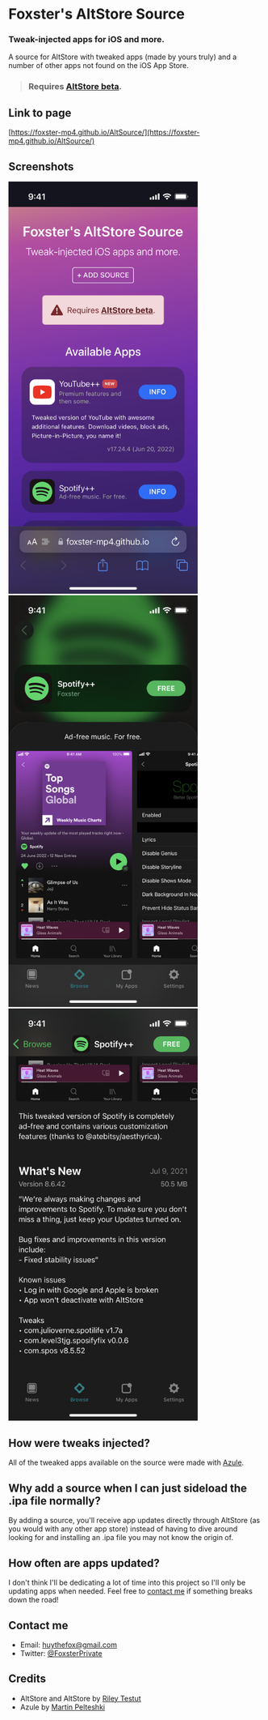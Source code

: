 # Foxster's AltStore Source
### Tweak-injected apps for iOS and more.
A source for AltStore with tweaked apps (made by yours truly) and a number of other apps not found on the iOS App Store.

> ### Requires [AltStore beta](https://faq.altstore.io/patreon/beta-features/).

## Link to page
[https://foxster-mp4.github.io/AltSource/](https://foxster-mp4.github.io/AltSource/)

## Screenshots
<img src="source-screenshots/IMG_1511.PNG" alt="screenshot1" width="375"/>
<img src="source-screenshots/IMG_1512.PNG" alt="screenshot2" width="375"/>
<img src="source-screenshots/IMG_1513.PNG" alt="screenshot3" width="375"/>

## How were tweaks injected?
All of the tweaked apps available on the source were made with [Azule](https://github.com/Al4ise/Azule).

## Why add a source when I can just sideload the .ipa file normally?
By adding a source, you'll receive app updates directly through AltStore (as you would with any other app store) instead of having to dive around looking for and installing an .ipa file you may not know the origin of.

## How often are apps updated?
I don't think I'll be dedicating a lot of time into this project so I'll only be updating apps when needed. Feel free to [contact me](#contact-me) if something breaks down the road!

## Contact me
* Email: [huythefox@gmail.com](mailto:huythefox@gmail.com)
* Twitter: [@FoxsterPrivate](https://twitter.com/FoxsterPrivate)

## Credits
* AltStore and AltStore by [Riley Testut](https://github.com/rileytestut)
* Azule by [Martin Pelteshki](https://github.com/Al4ise)